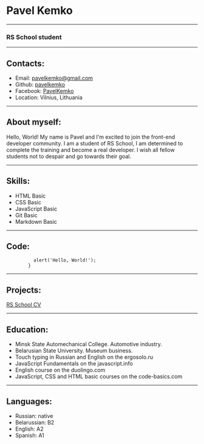 

# Pavel Kemko


***


### RS School student


***


## Contacts:

  * Email: [pavelkemko@gmail.com](mailto:pavelkemko@gmail.com)
  * Github: [pavelkemko](https://github.com/pavelkemko")
  * Facebook: [PavelKemko](https://www.facebook.com/PavelKemko")
  * Location: Vilnius, Lithuania


***


## About myself:

Hello, World! My name is Pavel and I'm excited to join the front-end developer community. I am a student of RS School, I am determined to complete the training and become a real developer. I wish all fellow students not to despair and go towards their goal.


***


## Skills:

  * HTML Basic
  * CSS Basic
  * JavaScript Basic
  * Git Basic
  * Markdown Basic


***


## Code:

```function helloWorld() {
          alert('Hello, World!');
        }
```


***


## Projects:

[RS School CV](https://pavelkemko.github.io/rsschool-cv/)


***


## Education:

  * Minsk State Automechanical College. Automotive industry.
  * Belarusian State University. Museum business.
  * Touch typing in Russian and English on the ergosolo.ru
  * JavaScript Fundamentals on the javascript.info
  * English course on the duolingo.com
  * JavaScript, CSS and HTML basic courses on the code-basics.com


***


## Languages:

  * Russian: native
  * Belarussian: B2
  * English: A2
  * Spanish: A1
